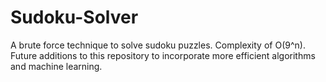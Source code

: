 # Sudoku-Solver
A brute force technique to solve sudoku puzzles. Complexity of O(9^n). Future additions to this repository to incorporate more efficient algorithms and machine learning.
